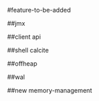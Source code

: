 #feature-to-be-added

##jmx

##client api

##shell calcite

##offheap

##wal

##new memory-management